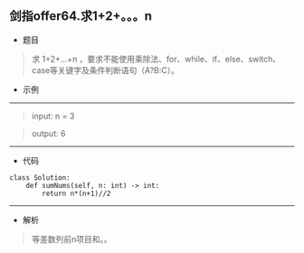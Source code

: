 剑指offer64.求1+2+。。。n
----------
 - 题目
>求 1+2+...+n ，要求不能使用乘除法、for、while、if、else、switch、case等关键字及条件判断语句（A?B:C）。

 - 示例
 ----------
>input: n = 3

> output: 6
 ----------
 - 代码
 >
>
    class Solution:
        def sumNums(self, n: int) -> int:
            return n*(n+1)//2
 ----------
 - 解析
 >
> 等差数列前n项目和。。